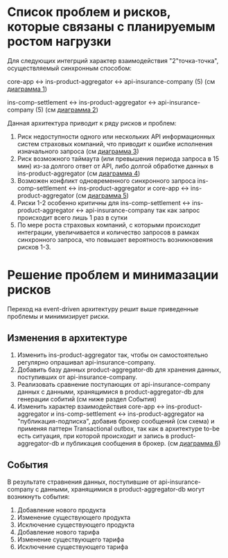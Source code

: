 # Список проблем и рисков, которые связаны с планируемым ростом нагрузки

Для следующих интегрций характер взаимодействия "2"точка-точка", осуществляемый синхронным способом:

core-app <-> ins-product-aggregator <-> api-insurance-company (5) (см [диаграмма 1](./d/d01.puml))

ins-comp-settlement <-> ins-product-aggregator <-> api-insurance-company (5) (см [диаграмма 2](./d/d02.puml))

Данная архитектура приводит к ряду рисков и проблем:

1. Риск недоступности одного или нескольких API информационных систем страховых компаний, что приводит к ошибке 
   исполнения изначального запроса (см [диаграмма 3](./d/d03.puml))
2. Риск возможного таймаута (или превышения периода запроса в 15 мин) из-за долгого ответ от API, либо долгой 
   обработке данных в ins-product-aggregator (см [диаграмма 4](./d/d04.puml))
3. Возможен конфликт одновременного синхронного запроса ins-comp-settlement <-> ins-product-aggregator и core-app <->
   ins-product-aggregator (см [диаграмма 5](./d/d05.puml))
4. Риски 1-2 особенно критичны для ins-comp-settlement <-> ins-product-aggregator <-> api-insurance-company так как
   запрос происходит всего лишь 1 раз в сутки
5. По мере роста страховых компаний, с которыми происходит интеграции, увеличивается и количество запросов в рамках 
   синхронного запроса, что повышает вероятность возникновения рисков 1-3.

# Решение проблем и минимазации рисков

Переход на event-driven архитектуру решит выше приведенные проблемы и минимизирует риски.

## Изменения в архитектуре

1. Изменить ins-product-aggregator так, чтобы он самостоятельно регулярно опрашивал api-insurance-company. 
2. Добавить базу данных product-aggregator-db для хранения данных, поступивших от api-insurance-company.
3. Реализовать сравнение поступающих от api-insurance-company данных с данными, хранящимися в product-aggregator-db для 
   генерации собитий (см ниже раздел События)
4. Изменить характер взаимодействия core-app <-> ins-product-aggregator и ins-comp-settlement <-> 
   ins-product-aggregator на "публикация-подписка", добавив брокер сообщений (см схема) и применяя паттерн 
   Transactional outbox, так как в архитектуре to-be есть ситуация, при которой происходит и запись в 
   product-aggregator-db и публикация сообщения в брокер. (см [диаграмма 6](./d/d06.puml))

## События

В результате стравнения данных, поступившие от api-insurance-company с данными, хранящимися в product-aggregator-db 
могут возникнуть события:

1. Добавление нового продукта
2. Изменение существующего продукта
3. Исключение существующего продукта
4. Добавление нового тарифа
5. Изменение существующего тарифа
6. Исключение существующего тарифа

